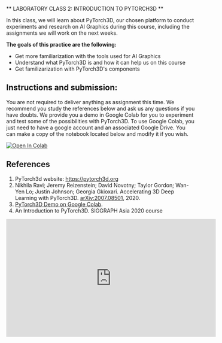
** LABORATORY CLASS 2: INTRODUCTION TO PYTORCH3D **

In this class, we will learn about PyTorch3D, our chosen platform to conduct experiments and research on AI Graphics during this course, including the assignments we will work on the next weeks.

**The goals of this practice are the following:**

-   Get more familiarization with the tools used for AI Graphics
-   Understand what PyTorch3D is and how it can help us on this course
-   Get familizarization with PyTorch3D's components

## Instructions and submission:

You are not required to deliver anything as assignment this time. We recommend you study the references below and ask us any questions if you have doubts. We provide you a demo in Google Colab for you to experiment and test some of the possibilities with PyTorch3D. To use Google Colab, you just need to have a google account and an associated Google Drive. You can make a copy of the notebook located below and modify it if you wish.

<a href="https://colab.research.google.com/github/hallpaz/3dsystems21/blob/main/assignments/LabClass2.ipynb" target="_blank"><img src="https://colab.research.google.com/assets/colab-badge.svg" alt="Open In Colab"/></a>


## References

1. PyTorch3d website: https://pytorch3d.org
2. Nikhila Ravi; Jeremy Reizenstein; David Novotny; Taylor Gordon; Wan-Yen Lo; Justin Johnson; Georgia Gkioxari. Accelerating 3D Deep Learning with PyTorch3D. [arXiv:2007.08501](https://arxiv.org/abs/2007.08501), 2020.
3. [PyTorch3D Demo on Google Colab](https://colab.research.google.com/github/hallpaz/3dsystems21/blob/main/assignments/LabClass2.ipynb).
4. An Introduction to PyTorch3D. SIGGRAPH Asia 2020 course
<iframe width="560" height="315" src="https://www.youtube.com/embed/MOBAJb5nJRI" title="YouTube video player" frameborder="0" allow="accelerometer; autoplay; clipboard-write; encrypted-media; gyroscope; picture-in-picture" allowfullscreen></iframe>